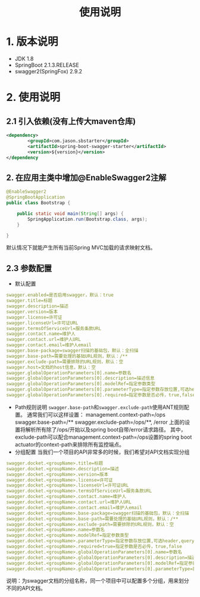 # <center>使用说明</center>
# 1. 版本说明
- JDK 1.8
- SpringBoot 2.1.3.RELEASE
- swagger2(SpringFox) 2.9.2

# 2. 使用说明
## 2.1 引入依赖(没有上传大maven仓库)
```xml
<dependency>
	    <groupId>com.jason.sbstarter</groupId>
        <artifactId>spring-boot-swagger-starter</artifactId>
	    <version>${version}</version>
</dependency
```
## 2. 在应用主类中增加@EnableSwagger2注解
```java
@EnableSwagger2
@SpringBootApplication
public class Bootstrap {

    public static void main(String[] args) {
        SpringApplication.run(Bootstrap.class, args);
    }

}
```
默认情况下就能产生所有当前Spring MVC加载的请求映射文档。

## 2.3 参数配置
- 默认配置
```yaml
swagger.enabled=是否启用swagger，默认：true
swagger.title=标题
swagger.description=描述
swagger.version=版本
swagger.license=许可证
swagger.licenseUrl=许可证URL
swagger.termsOfServiceUrl=服务条款URL
swagger.contact.name=维护人
swagger.contact.url=维护人URL
swagger.contact.email=维护人email
swagger.base-package=swagger扫描的基础包，默认：全扫描
swagger.base-path=需要处理的基础URL规则，默认：/**
swagger.exclude-path=需要排除的URL规则，默认：空
swagger.host=文档的host信息，默认：空
swagger.globalOperationParameters[0].name=参数名
swagger.globalOperationParameters[0].description=描述信息
swagger.globalOperationParameters[0].modelRef=指定参数类型
swagger.globalOperationParameters[0].parameterType=指定参数存放位置,可选header,query,path,body.form
swagger.globalOperationParameters[0].required=指定参数是否必传，true,false
```
- Path规则说明
`swagger.base-path`和`swagger.exclude-path`使用ANT规则配置。
通常我们可以这样设置：
management.context-path=/ops
swagger.base-path=/**
swagger.exclude-path=/ops/**, /error
上面的设置将解析所有除了/ops/开始以及spring boot自带/error请求路径。
其中，exclude-path可以配合management.context-path=/ops设置的spring boot actuator的context-path来排除所有监控端点。
- 分组配置
当我们一个项目的API非常多的时候，我们希望对API文档实现分组
```yaml
swagger.docket.<groupName>.title=标题
swagger.docket.<groupName>.description=描述
swagger.docket.<groupName>.version=版本
swagger.docket.<groupName>.license=许可证
swagger.docket.<groupName>.licenseUrl=许可证URL
swagger.docket.<groupName>.termsOfServiceUrl=服务条款URL
swagger.docket.<groupName>.contact.name=维护人
swagger.docket.<groupName>.contact.url=维护人URL
swagger.docket.<groupName>.contact.email=维护人email
swagger.docket.<groupName>.base-package=swagger扫描的基础包，默认：全扫描
swagger.docket.<groupName>.base-path=需要处理的基础URL规则，默认：/**
swagger.docket.<groupName>.exclude-path=需要排除的URL规则，默认：空
swagger.docket.<groupName>.name=参数名
swagger.docket.<groupName>.modelRef=指定参数类型
swagger.docket.<groupName>.parameterType=指定参数存放位置,可选header,query,path,body.form
swagger.docket.<groupName>.required=true=指定参数是否必传，true,false
swagger.docket.<groupName>.globalOperationParameters[0].name=参数名
swagger.docket.<groupName>.globalOperationParameters[0].description=描述信息
swagger.docket.<groupName>.globalOperationParameters[0].modelRef=指定参数存放位置,可选header,query,path,body.form
swagger.docket.<groupName>.globalOperationParameters[0].parameterType=指定参数是否必传，true,false
```
说明：<groupName>为swagger文档的分组名称，同一个项目中可以配置多个分组，用来划分不同的API文档。
